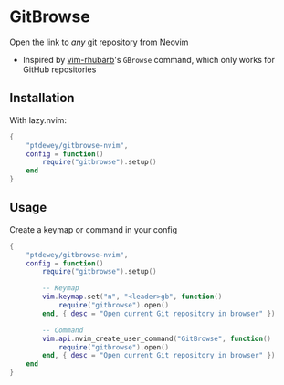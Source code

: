# GitBrowse

Open the link to *any* git repository from Neovim

- Inspired by [vim-rhubarb](https://github.com/tpope/vim-rhubarb)'s `GBrowse` command, which only works for GitHub repositories

## Installation

With lazy.nvim:
```lua
{
    "ptdewey/gitbrowse-nvim",
    config = function()
        require("gitbrowse").setup()
    end
}
```

## Usage

Create a keymap or command in your config
```lua
{
    "ptdewey/gitbrowse-nvim",
    config = function()
        require("gitbrowse").setup()

        -- Keymap
        vim.keymap.set("n", "<leader>gb", function()
            require("gitbrowse").open()
        end, { desc = "Open current Git repository in browser" })

        -- Command
        vim.api.nvim_create_user_command("GitBrowse", function()
            require("gitbrowse").open()
        end, { desc = "Open current Git repository in browser" })
    end
}
```
